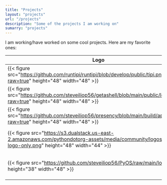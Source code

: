 ```yaml
---
title: "Projects"
layout: "projects"
url: "/projects"
description: "Some of the projects I am working on"
sumarry: "projects"
---
```


I am working/have worked on some cool projects. Here are my favorite ones:

| Logo                                                                                                                                                    | Title     | Description                                                                                   | Links                                                                       |
| ------------------------------------------------------------------------------------------------------------------------------------------------------- | --------- | --------------------------------------------------------------------------------------------- | --------------------------------------------------------------------------- |
| {{< figure src="https://github.com/runtipi/runtipi/blob/develop/public/tipi.png?raw=true" height="48" width="48" >}}                                    | Runtipi   | Homeservermanagement made easy.                                                               | [Website](https://runtipi.io), [Github](https://github.com/runtipi/runtipi) |
| {{< figure src="https://github.com/steveiliop56/getashell/blob/main/public/logo.png?raw=true" height="48" width="48" >}}                                | GetAShell | Quickly spin up ssh shells from a dead simple UI.                                             | [Github](https://github.com/steveiliop56/getashell)                         |
| {{< figure src="https://github.com/steveiliop56/presency/blob/main/build/appicon.png?raw=true" height="48" width="48" >}}                               | Presency  | The easiest way to customize your Discord Rich Presence status.                               | [Github](https://github.com/steveiliop56/presency)                          |
| {{< figure src="https://s3.dualstack.us-east-2.amazonaws.com/pythondotorg-assets/media/community/logos/python-logo-only.png" height="48" width="44" >}} | PyDucky   | A simple Python scripts that gets you up and running with pico-ducky fast and easy.           | [Github](https://github.com/steveiliop56/pyducky)                           |
| {{< figure src="https://github.com/steveiliop56/PyOS/raw/main/logo.png" height="38" width="48" >}}                                                      | PyOS      | A Linux-like "operating system" written in Python and of course... it is better than windows! | [Github](https://github.com/steveiliop56/PyOS)                              |
